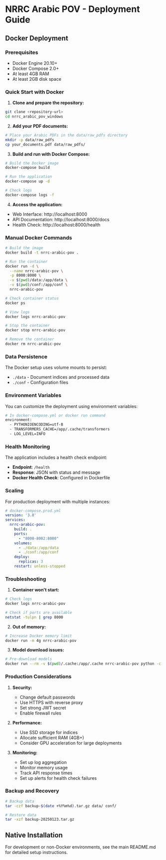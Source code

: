 # NRRC Arabic POV - Deployment Guide

## Docker Deployment

### Prerequisites
- Docker Engine 20.10+
- Docker Compose 2.0+
- At least 4GB RAM
- At least 2GB disk space

### Quick Start with Docker

1. **Clone and prepare the repository:**
```bash
git clone <repository-url>
cd nrrc_arabic_pov_windows
```

2. **Add your PDF documents:**
```bash
# Place your Arabic PDFs in the data/raw_pdfs directory
mkdir -p data/raw_pdfs
cp your_documents.pdf data/raw_pdfs/
```

3. **Build and run with Docker Compose:**
```bash
# Build the Docker image
docker-compose build

# Run the application
docker-compose up -d

# Check logs
docker-compose logs -f
```

4. **Access the application:**
- Web Interface: http://localhost:8000
- API Documentation: http://localhost:8000/docs
- Health Check: http://localhost:8000/health

### Manual Docker Commands

```bash
# Build the image
docker build -t nrrc-arabic-pov .

# Run the container
docker run -d \
  --name nrrc-arabic-pov \
  -p 8000:8000 \
  -v $(pwd)/data:/app/data \
  -v $(pwd)/conf:/app/conf \
  nrrc-arabic-pov

# Check container status
docker ps

# View logs
docker logs nrrc-arabic-pov

# Stop the container
docker stop nrrc-arabic-pov

# Remove the container
docker rm nrrc-arabic-pov
```

### Data Persistence

The Docker setup uses volume mounts to persist:
- `./data` - Document indices and processed data
- `./conf` - Configuration files

### Environment Variables

You can customize the deployment using environment variables:

```bash
# In docker-compose.yml or docker run command
environment:
  - PYTHONIOENCODING=utf-8
  - TRANSFORMERS_CACHE=/app/.cache/transformers
  - LOG_LEVEL=INFO
```

### Health Monitoring

The application includes a health check endpoint:
- **Endpoint**: `/health`
- **Response**: JSON with status and message
- **Docker Health Check**: Configured in Dockerfile

### Scaling

For production deployment with multiple instances:

```yaml
# docker-compose.prod.yml
version: '3.8'
services:
  nrrc-arabic-pov:
    build: .
    ports:
      - "8000-8002:8000"
    volumes:
      - ./data:/app/data
      - ./conf:/app/conf
    deploy:
      replicas: 3
    restart: unless-stopped
```

### Troubleshooting

1. **Container won't start:**
```bash
# Check logs
docker logs nrrc-arabic-pov

# Check if ports are available
netstat -tulpn | grep 8000
```

2. **Out of memory:**
```bash
# Increase Docker memory limit
docker run -m 4g nrrc-arabic-pov
```

3. **Model download issues:**
```bash
# Pre-download models
docker run --rm -v $(pwd)/.cache:/app/.cache nrrc-arabic-pov python -c "from sentence_transformers import SentenceTransformer; SentenceTransformer('intfloat/multilingual-e5-base')"
```

### Production Considerations

1. **Security:**
   - Change default passwords
   - Use HTTPS with reverse proxy
   - Set strong JWT secret
   - Enable firewall rules

2. **Performance:**
   - Use SSD storage for indices
   - Allocate sufficient RAM (4GB+)
   - Consider GPU acceleration for large deployments

3. **Monitoring:**
   - Set up log aggregation
   - Monitor memory usage
   - Track API response times
   - Set up alerts for health check failures

### Backup and Recovery

```bash
# Backup data
tar -czf backup-$(date +%Y%m%d).tar.gz data/ conf/

# Restore data
tar -xzf backup-20250123.tar.gz
```

## Native Installation

For development or non-Docker environments, see the main README.md for detailed setup instructions.
